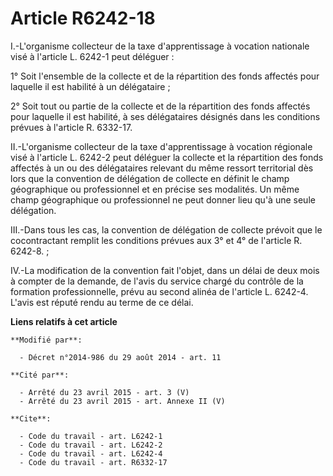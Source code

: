 # Article R6242-18

I.-L'organisme collecteur de la taxe d'apprentissage à vocation nationale visé à l'article L. 6242-1 peut déléguer : 

1° Soit l'ensemble de la collecte et de la répartition des fonds affectés pour laquelle il est habilité à un délégataire ; 

2° Soit tout ou partie de la collecte et de la répartition des fonds affectés pour laquelle il est habilité, à ses
délégataires désignés dans les conditions prévues à l'article R. 6332-17. 

II.-L'organisme collecteur de la taxe d'apprentissage à vocation régionale visé à l'article L. 6242-2 peut déléguer la
collecte et la répartition des fonds affectés à un ou des délégataires relevant du même ressort territorial dès lors que la
convention de délégation de collecte en définit le champ géographique ou professionnel et en précise ses modalités. Un même
champ géographique ou professionnel ne peut donner lieu qu'à une seule délégation. 

III.-Dans tous les cas, la convention de délégation de collecte prévoit que le cocontractant remplit les conditions prévues
aux 3° et 4° de l'article R. 6242-8. ; 

IV.-La modification de la convention fait l'objet, dans un délai de deux mois à compter de la demande, de l'avis du service
chargé du contrôle de la formation professionnelle, prévu au second alinéa de l'article L. 6242-4. L'avis est réputé rendu au
terme de ce délai.

**Liens relatifs à cet article**

	**Modifié par**:

	  - Décret n°2014-986 du 29 août 2014 - art. 11

	**Cité par**:

	  - Arrêté du 23 avril 2015 - art. 3 (V)
	  - Arrêté du 23 avril 2015 - art. Annexe II (V)

	**Cite**:

	  - Code du travail - art. L6242-1
	  - Code du travail - art. L6242-2
	  - Code du travail - art. L6242-4
	  - Code du travail - art. R6332-17

